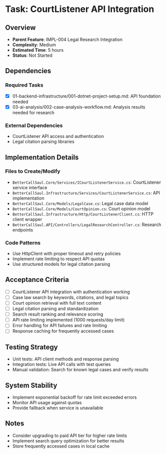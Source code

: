 # Task: CourtListener API Integration

## Overview
- **Parent Feature**: IMPL-004 Legal Research Integration
- **Complexity**: Medium
- **Estimated Time**: 5 hours
- **Status**: Not Started

## Dependencies
### Required Tasks
- [x] 01-backend-infrastructure/001-dotnet-project-setup.md: API foundation needed
- [x] 03-ai-analysis/002-case-analysis-workflow.md: Analysis results needed for research

### External Dependencies
- CourtListener API access and authentication
- Legal citation parsing libraries

## Implementation Details
### Files to Create/Modify
- `BetterCallSaul.Core/Services/ICourtListenerService.cs`: CourtListener service interface
- `BetterCallSaul.Infrastructure/Services/CourtListenerService.cs`: API implementation
- `BetterCallSaul.Core/Models/LegalCase.cs`: Legal case data model
- `BetterCallSaul.Core/Models/CourtOpinion.cs`: Court opinion model
- `BetterCallSaul.Infrastructure/Http/CourtListenerClient.cs`: HTTP client wrapper
- `BetterCallSaul.API/Controllers/LegalResearchController.cs`: Research endpoints

### Code Patterns
- Use HttpClient with proper timeout and retry policies
- Implement rate limiting to respect API quotas
- Use structured models for legal citation parsing

## Acceptance Criteria
- [ ] CourtListener API integration with authentication working
- [ ] Case law search by keywords, citations, and legal topics
- [ ] Court opinion retrieval with full text content
- [ ] Legal citation parsing and standardization
- [ ] Search result ranking and relevance scoring
- [ ] API rate limiting implemented (1000 requests/day limit)
- [ ] Error handling for API failures and rate limiting
- [ ] Response caching for frequently accessed cases

## Testing Strategy
- Unit tests: API client methods and response parsing
- Integration tests: Live API calls with test queries
- Manual validation: Search for known legal cases and verify results

## System Stability
- Implement exponential backoff for rate limit exceeded errors
- Monitor API usage against quotas
- Provide fallback when service is unavailable

## Notes
- Consider upgrading to paid API tier for higher rate limits
- Implement search query optimization for better results
- Store frequently accessed cases in local cache